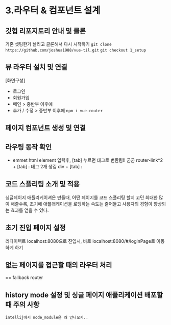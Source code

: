 # 3.라우터 & 컴포넌트 설계

## 깃헙 리포지토리 안내 및 클론
기존 셋팅한거 날리고 클론해서 다시 시작하기
`git clone https://github.com/joshua1988/vue-til.git`
`git checkout 1_setup`

## 뷰 라우터 설치 및 연결
[화면구성]
- 로그인 
- 회원가입
- 메인 > 중반부 이후에
- 추가 / 수정 > 중반부 이후에
`npm i vue-router`

## 페이지 컴포넌트 생성 및 연결

## 라우팅 동작 확인
- emmet
html element 입력후, [tab] 누르면 태그로 변환됨!! 굳굳
router-link*2 + [tab] : 태그 2개 생김
div + [tab] : <div></div>

## 코드 스플리팅 소개 및 적용
싱글페이지 애플리케이셔은 만들때, 
어떤 페이지를 코드 스플리팅 할지 고민
최대한 많이 해줄수록, 초기에 애플래케이션을 로딩하는 속도는 줄어들고
사용자의 경험이 향상되는 효과를 얻을 수 있다.

## 초기 진입 페이지 설정
리다이렉트
localhost:8080으로 진입시, 바로 localhost:8080/#/loginPage로 이동하게 하기

## 없는 페이지를 접근할 때의 라우터 처리
== fallback router

## history mode 설정 및 싱글 페이지 애플리케이션 배포할때 주의 사항

`intellij에서 node_module은 왜 안나오지..`
